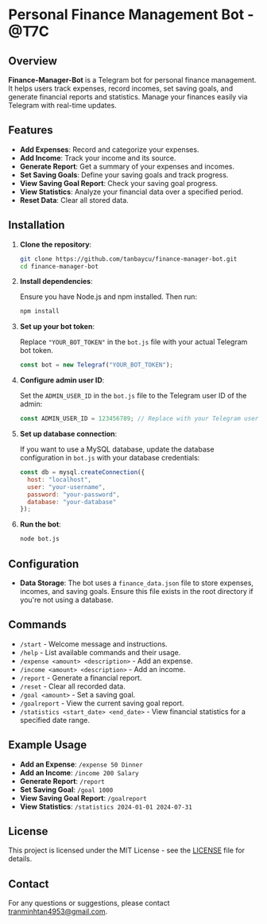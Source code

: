 # Personal Finance Management Bot - @T7C

## Overview

**Finance-Manager-Bot** is a Telegram bot for personal finance management. It helps users track expenses, record incomes, set saving goals, and generate financial reports and statistics. Manage your finances easily via Telegram with real-time updates.

## Features

- **Add Expenses**: Record and categorize your expenses.
- **Add Income**: Track your income and its source.
- **Generate Report**: Get a summary of your expenses and incomes.
- **Set Saving Goals**: Define your saving goals and track progress.
- **View Saving Goal Report**: Check your saving goal progress.
- **View Statistics**: Analyze your financial data over a specified period.
- **Reset Data**: Clear all stored data.

## Installation

1. **Clone the repository**:

    ```bash
    git clone https://github.com/tanbaycu/finance-manager-bot.git
    cd finance-manager-bot
    ```

2. **Install dependencies**:

    Ensure you have Node.js and npm installed. Then run:

    ```bash
    npm install
    ```

3. **Set up your bot token**:

    Replace `"YOUR_BOT_TOKEN"` in the `bot.js` file with your actual Telegram bot token.

    ```javascript
    const bot = new Telegraf("YOUR_BOT_TOKEN");
    ```

4. **Configure admin user ID**:

    Set the `ADMIN_USER_ID` in the `bot.js` file to the Telegram user ID of the admin:

    ```javascript
    const ADMIN_USER_ID = 123456789; // Replace with your Telegram user ID
    ```

5. **Set up database connection**:

    If you want to use a MySQL database, update the database configuration in `bot.js` with your database credentials:

    ```javascript
    const db = mysql.createConnection({
      host: "localhost",
      user: "your-username",
      password: "your-password",
      database: "your-database"
    });
    ```

6. **Run the bot**:

    ```bash
    node bot.js
    ```

## Configuration

- **Data Storage**: The bot uses a `finance_data.json` file to store expenses, incomes, and saving goals. Ensure this file exists in the root directory if you're not using a database.

## Commands

- `/start` - Welcome message and instructions.
- `/help` - List available commands and their usage.
- `/expense <amount> <description>` - Add an expense.
- `/income <amount> <description>` - Add an income.
- `/report` - Generate a financial report.
- `/reset` - Clear all recorded data.
- `/goal <amount>` - Set a saving goal.
- `/goalreport` - View the current saving goal report.
- `/statistics <start_date> <end_date>` - View financial statistics for a specified date range.

## Example Usage

- **Add an Expense**: `/expense 50 Dinner`
- **Add an Income**: `/income 200 Salary`
- **Generate Report**: `/report`
- **Set Saving Goal**: `/goal 1000`
- **View Saving Goal Report**: `/goalreport`
- **View Statistics**: `/statistics 2024-01-01 2024-07-31`

## License

This project is licensed under the MIT License - see the [LICENSE](LICENSE) file for details.

## Contact

For any questions or suggestions, please contact [tranminhtan4953@gmail.com](mailto:tranminhtan4953@gmail.com).
